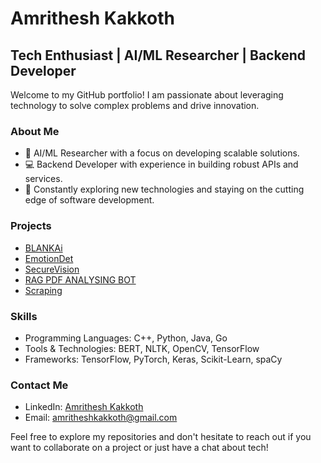 # Amrithesh Kakkoth

## Tech Enthusiast | AI/ML Researcher | Backend Developer

Welcome to my GitHub portfolio! I am passionate about leveraging technology to solve complex problems and drive innovation.

### About Me
- 🤖 AI/ML Researcher with a focus on developing scalable solutions.
- 💻 Backend Developer with experience in building robust APIs and services.
- 🚀 Constantly exploring new technologies and staying on the cutting edge of software development.

### Projects
- [BLANKAi](https://github.com/Amrithesh-k/BLANKAi)
- [EmotionDet](https://github.com/Amrithesh-k/EmtionDet)
- [SecureVision](https://github.com/Amrithesh-k/SecureVision)
- [RAG PDF ANALYSING BOT](https://github.com/Amrithesh-k/pdf_summarizabe_chatbot)
- [Scraping](https://github.com/Amrithesh-k/Scraping)
  

### Skills
- Programming Languages: C++, Python, Java, Go
- Tools & Technologies: BERT, NLTK, OpenCV, TensorFlow
- Frameworks: TensorFlow, PyTorch, Keras, Scikit-Learn, spaCy

### Contact Me
- LinkedIn: [Amrithesh Kakkoth](https://www.linkedin.com/in/amrithesh-kakkoth-6b633b255/)
- Email: [amritheshkakkoth@gmail.com](mailto:=amritheshkakkoth@gmail.com)

Feel free to explore my repositories and don't hesitate to reach out if you want to collaborate on a project or just have a chat about tech!
